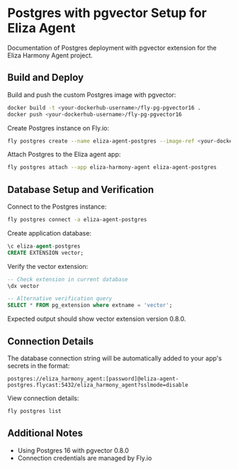 # Postgres with pgvector Setup for Eliza Agent

Documentation of Postgres deployment with pgvector extension for the Eliza Harmony Agent project.

## Build and Deploy

Build and push the custom Postgres image with pgvector:
```bash
docker build -t <your-dockerhub-username>/fly-pg-pgvector16 .
docker push <your-dockerhub-username>/fly-pg-pgvector16
```

Create Postgres instance on Fly.io:
```bash
fly postgres create --name eliza-agent-postgres --image-ref <your-dockerhub-username>/fly-pg-pgvector16 
```

Attach Postgres to the Eliza agent app:
```bash
fly postgres attach --app eliza-harmony-agent eliza-agent-postgres
```

## Database Setup and Verification

Connect to the Postgres instance:
```bash
fly postgres connect -a eliza-agent-postgres
```

Create application database:
```sql
\c eliza-agent-postgres
CREATE EXTENSION vector;
```

Verify the vector extension:
```sql
-- Check extension in current database
\dx vector

-- Alternative verification query
SELECT * FROM pg_extension where extname = 'vector';
```

Expected output should show vector extension version 0.8.0.

## Connection Details

The database connection string will be automatically added to your app's secrets in the format:
```
postgres://eliza_harmony_agent:[password]@eliza-agent-postgres.flycast:5432/eliza_harmony_agent?sslmode=disable
```

View connection details:
```bash
fly postgres list
```

## Additional Notes

- Using Postgres 16 with pgvector 0.8.0
- Connection credentials are managed by Fly.io